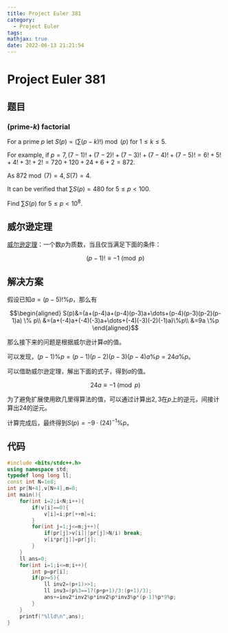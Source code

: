 ```yaml
---
title: Project Euler 381
category:
  - Project Euler
tags:
mathjax: true
date: 2022-06-13 21:21:54
---
```



<escape><!-- more --></escape>

# Project Euler 381

## 题目

### (prime-$k$) factorial

For a prime $p$ let $S(p) = (\sum(p-k)!) \bmod(p)$ for $1 \le k \le 5$.

For example, if $p=7, (7-1)! + (7-2)! + (7-3)! + (7-4)! + (7-5)! = 6! + 5! + 4! + 3! + 2! = 720+120+24+6+2 = 872$.

As $872 \bmod(7) = 4, S(7) = 4$.

It can be verified that $\sum S(p) = 480$ for $5 \le p < 100$.

Find $\sum S(p)$ for $5 \le p < 10^8$.

## 威尔逊定理

[威尔逊定理](https://en.wikipedia.org/wiki/Wilson%27s_theorem)：一个数$p$为质数，当且仅当满足下面的条件：

$$(p-1)!\equiv-1 \pmod p$$

## 解决方案

假设已知$a=(p-5)!\%p$，那么有

$$\begin{aligned}
S(p)&=(a+(p-4)a+(p-4)(p-3)a+\dots+(p-4)(p-3)(p-2)(p-1)a) \% p\\
&=(a+(-4)a+(-4)(-3)a+\dots+(-4)(-3)(-2)(-1)a)\%p\\
&=9a \%p
\end{aligned}$$

那么接下来的问题是根据威尔逊计算$a$的值。

可以发现，$(p-1)\%p=(p-1)(p-2)(p-3)(p-4)a\%p=24a\%p$。

可以借助威尔逊定理，解出下面的式子，得到$a$的值。

$$24a\equiv -1\pmod p$$

为了避免扩展使用欧几里得算法的值，可以通过计算出$2,3$在$p$上的逆元，间接计算出$24$的逆元。

计算完成后，最终得到$S(p)=-9\cdot(24)^{-1}\% p$。

## 代码

```C++
#include <bits/stdc++.h>
using namespace std;
typedef long long ll;
const int N=1e8;
int pr[N+4],v[N+4],m=0;
int main(){
    for(int i=2;i<N;i++){
        if(v[i]==0){
            v[i]=i;pr[++m]=i;
        }
        for(int j=1;j<=m;j++){
            if(pr[j]>v[i]||pr[j]>N/i) break;
            v[i*pr[j]]=pr[j];
        }
    }
    ll ans=0;
    for(int i=1;i<=m;i++){
        int p=pr[i];
        if(p>=5){
            ll inv2=(p+1)>>1;
            ll inv3=(p%3==1?(p+p+1)/3:(p+1)/3);
            ans+=inv2*inv2%p*inv2%p*inv3%p*(p-1)%p*9%p;
        }
    }
    printf("%lld\n",ans);
}
```
